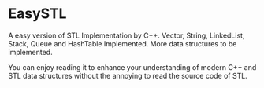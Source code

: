 # EasySTL
A easy version of STL Implementation by C++. Vector, String, LinkedList, Stack, Queue and HashTable Implemented.
More data structures to be implemented.

You can enjoy reading it to enhance your understanding of modern C++ and STL data structures without the annoying to read the source code of STL.
